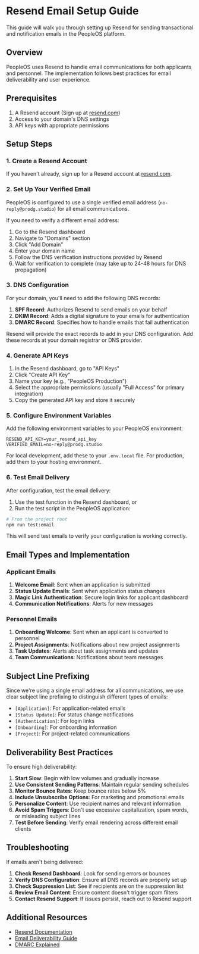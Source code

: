 # Resend Email Setup Guide

This guide will walk you through setting up Resend for sending transactional and notification emails in the PeopleOS platform.

## Overview

PeopleOS uses Resend to handle email communications for both applicants and personnel. The implementation follows best practices for email deliverability and user experience.

## Prerequisites

1. A Resend account (Sign up at [resend.com](https://resend.com))
2. Access to your domain's DNS settings
3. API keys with appropriate permissions

## Setup Steps

### 1. Create a Resend Account

If you haven't already, sign up for a Resend account at [resend.com](https://resend.com).

### 2. Set Up Your Verified Email

PeopleOS is configured to use a single verified email address (`no-reply@prodg.studio`) for all email communications.

If you need to verify a different email address:

1. Go to the Resend dashboard
2. Navigate to "Domains" section
3. Click "Add Domain"
4. Enter your domain name
5. Follow the DNS verification instructions provided by Resend
6. Wait for verification to complete (may take up to 24-48 hours for DNS propagation)

### 3. DNS Configuration

For your domain, you'll need to add the following DNS records:

1. **SPF Record**: Authorizes Resend to send emails on your behalf
2. **DKIM Record**: Adds a digital signature to your emails for authentication
3. **DMARC Record**: Specifies how to handle emails that fail authentication

Resend will provide the exact records to add in your DNS configuration. Add these records at your domain registrar or DNS provider.

### 4. Generate API Keys

1. In the Resend dashboard, go to "API Keys"
2. Click "Create API Key"
3. Name your key (e.g., "PeopleOS Production")
4. Select the appropriate permissions (usually "Full Access" for primary integration)
5. Copy the generated API key and store it securely

### 5. Configure Environment Variables

Add the following environment variables to your PeopleOS environment:

```
RESEND_API_KEY=your_resend_api_key
VERIFIED_EMAIL=no-reply@prodg.studio
```

For local development, add these to your `.env.local` file. For production, add them to your hosting environment.

### 6. Test Email Delivery

After configuration, test the email delivery:

1. Use the test function in the Resend dashboard, or
2. Run the test script in the PeopleOS application:

```bash
# From the project root
npm run test:email
```

This will send test emails to verify your configuration is working correctly.

## Email Types and Implementation

### Applicant Emails

1. **Welcome Email**: Sent when an application is submitted
2. **Status Update Emails**: Sent when application status changes
3. **Magic Link Authentication**: Secure login links for applicant dashboard
4. **Communication Notifications**: Alerts for new messages

### Personnel Emails

1. **Onboarding Welcome**: Sent when an applicant is converted to personnel
2. **Project Assignments**: Notifications about new project assignments
3. **Task Updates**: Alerts about task assignments and updates
4. **Team Communications**: Notifications about team messages

## Subject Line Prefixing

Since we're using a single email address for all communications, we use clear subject line prefixing to distinguish different types of emails:

- `[Application]`: For application-related emails
- `[Status Update]`: For status change notifications
- `[Authentication]`: For login links
- `[Onboarding]`: For onboarding information
- `[Project]`: For project-related communications

## Deliverability Best Practices

To ensure high deliverability:

1. **Start Slow**: Begin with low volumes and gradually increase
2. **Use Consistent Sending Patterns**: Maintain regular sending schedules
3. **Monitor Bounce Rates**: Keep bounce rates below 5%
4. **Include Unsubscribe Options**: For marketing and promotional emails
5. **Personalize Content**: Use recipient names and relevant information
6. **Avoid Spam Triggers**: Don't use excessive capitalization, spam words, or misleading subject lines
7. **Test Before Sending**: Verify email rendering across different email clients

## Troubleshooting

If emails aren't being delivered:

1. **Check Resend Dashboard**: Look for sending errors or bounces
2. **Verify DNS Configuration**: Ensure all DNS records are properly set up
3. **Check Suppression List**: See if recipients are on the suppression list
4. **Review Email Content**: Ensure content doesn't trigger spam filters
5. **Contact Resend Support**: If issues persist, reach out to Resend support

## Additional Resources

- [Resend Documentation](https://resend.com/docs)
- [Email Deliverability Guide](https://resend.com/docs/knowledge-base/how-do-i-avoid-gmails-spam-folder)
- [DMARC Explained](https://resend.com/blog/dmarc-explained) 